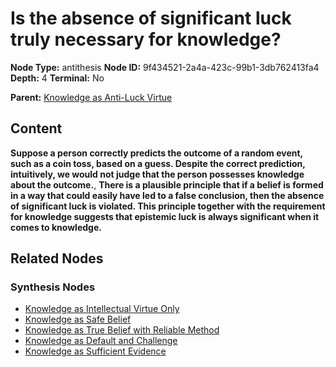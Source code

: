 # Is the absence of significant luck truly necessary for knowledge?

**Node Type:** antithesis
**Node ID:** 9f434521-2a4a-423c-99b1-3db762413fa4
**Depth:** 4
**Terminal:** No

**Parent:** [Knowledge as Anti-Luck Virtue](knowledge-as-anti-luck-virtue-synthesis-8c5febdb-e458-44c6-9df7-d869ecae75c9.md)

## Content

**Suppose a person correctly predicts the outcome of a random event, such as a coin toss, based on a guess. Despite the correct prediction, intuitively, we would not judge that the person possesses knowledge about the outcome.**, **There is a plausible principle that if a belief is formed in a way that could easily have led to a false conclusion, then the absence of significant luck is violated. This principle together with the requirement for knowledge suggests that epistemic luck is always significant when it comes to knowledge.**

## Related Nodes

### Synthesis Nodes

- [Knowledge as Intellectual Virtue Only](knowledge-as-intellectual-virtue-only-synthesis-25741051-c7d0-419f-a759-82b601e27a03.md)
- [Knowledge as Safe Belief](knowledge-as-safe-belief-synthesis-3257e2bd-b998-49d8-b342-1715f531ac3b.md)
- [Knowledge as True Belief with Reliable Method](knowledge-as-true-belief-with-reliable-method-synthesis-e65c4370-6ffe-4d1f-b4b0-0f6f9c8ef994.md)
- [Knowledge as Default and Challenge](knowledge-as-default-and-challenge-synthesis-5cee8176-30fc-46b7-8526-ffa89ee965ae.md)
- [Knowledge as Sufficient Evidence](knowledge-as-sufficient-evidence-synthesis-5de3fc49-16d2-4b82-b81d-7b096933b600.md)
